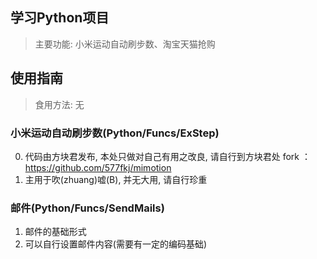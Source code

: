 ## 学习Python项目
> 主要功能: 小米运动自动刷步数、淘宝天猫抢购

## 使用指南
> 食用方法: 无

### 小米运动自动刷步数(Python/Funcs/ExStep)
0. 代码由方块君发布, 本处只做对自己有用之改良, 请自行到方块君处 fork ： https://github.com/577fkj/mimotion
1. 主用于吹(zhuang)嘘(B), 并无大用, 请自行珍重

### 邮件(Python/Funcs/SendMails)
1. 邮件的基础形式
2. 可以自行设置邮件内容(需要有一定的编码基础)